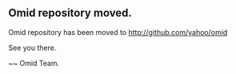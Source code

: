 Omid repository moved.
----------------------

Omid repository has been moved to http://github.com/yahoo/omid

See you there.


~~ Omid Team.
